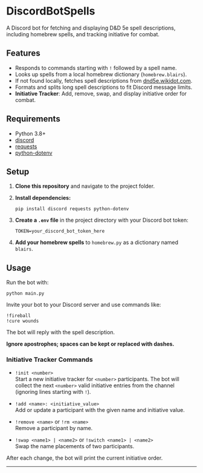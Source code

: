 # DiscordBotSpells

A Discord bot for fetching and displaying D&D 5e spell descriptions, including homebrew spells, and tracking initiative for combat.

## Features

- Responds to commands starting with `!` followed by a spell name.
- Looks up spells from a local homebrew dictionary (`homebrew.blairs`).
- If not found locally, fetches spell descriptions from [dnd5e.wikidot.com](http://dnd5e.wikidot.com).
- Formats and splits long spell descriptions to fit Discord message limits.
- **Initiative Tracker**: Add, remove, swap, and display initiative order for combat.

## Requirements

- Python 3.8+
- [discord](https://github.com/Rapptz/discord.py)
- [requests](https://pypi.org/project/requests/)
- [python-dotenv](https://pypi.org/project/python-dotenv/)

## Setup

1. **Clone this repository** and navigate to the project folder.

2. **Install dependencies:**
   ```
   pip install discord requests python-dotenv
   ```

3. **Create a `.env` file** in the project directory with your Discord bot token:
   ```
   TOKEN=your_discord_bot_token_here
   ```

4. **Add your homebrew spells** to `homebrew.py` as a dictionary named `blairs`.

## Usage

Run the bot with:
```
python main.py
```

Invite your bot to your Discord server and use commands like:
```
!fireball
!cure wounds
```
The bot will reply with the spell description.

**Ignore apostrophes; spaces can be kept or replaced with dashes.**

### Initiative Tracker Commands

- `!init <number>`  
  Start a new initiative tracker for `<number>` participants. The bot will collect the next `<number>` valid initiative entries from the channel (ignoring lines starting with `!`).

- `!add <name>: <initiative_value>`  
  Add or update a participant with the given name and initiative value.

- `!remove <name>` or `!rm <name>`  
  Remove a participant by name.

- `!swap <name1> | <name2>` or `!switch <name1> | <name2>`  
  Swap the name placements of two participants.

After each change, the bot will print the current initiative order.

---
